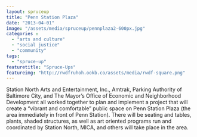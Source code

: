 ```yaml
---
layout: spruceup
title: "Penn Station Plaza"
date: "2013-04-01"
image: "/assets/media/spruceup/pennplaza2-600px.jpg"
categories :
  - "arts and culture"
  - "social justice"
  - "community"
tags:
  - "spruce-up"
featuretitle: "Spruce-Ups"
featureimg: "http://rwdfruhoh.ookb.co/assets/media/rwdf-square.png"
---
```


Station North Arts and Entertainment, Inc., Amtrak, Parking Authority of Baltimore City, and The Mayor’s Office of Economic and Neighborhood Development all worked together to plan and implement a project that will create a “vibrant and comfortable” public space on Penn Station Plaza (the area immediately in front of Penn Station). There will be seating and tables, plants, shaded structures, as well as art oriented programs run and coordinated by Station North, MICA, and others will take place in the area.

